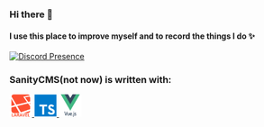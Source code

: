 ### Hi there 👋
#### I use this place to improve myself and to record the things I do ✨

[![Discord Presence](https://lanyard.cnrad.dev/api/754713553436540970)](https://discord.com/users/754713553436540970)

<h3 align="left">SanityCMS(not now) is written with:</h3>
<p align="left">
	<a href="https://laravel.com" target="_blank"> <img src="https://raw.githubusercontent.com/devicons/devicon/master/icons/laravel/laravel-plain-wordmark.svg" alt="laravel" width="40" height="40" /> </a>
	<a href="https://www.typescriptlang.org/" target="_blank"> <img src="https://raw.githubusercontent.com/devicons/devicon/master/icons/typescript/typescript-original.svg" alt="typescript" width="40" height="40" /> </a>
	<a href="https://vuejs.org/" target="_blank"> <img src="https://raw.githubusercontent.com/devicons/devicon/master/icons/vuejs/vuejs-original-wordmark.svg" alt="vuejs" width="40" height="40" /> </a>
	
</p>
